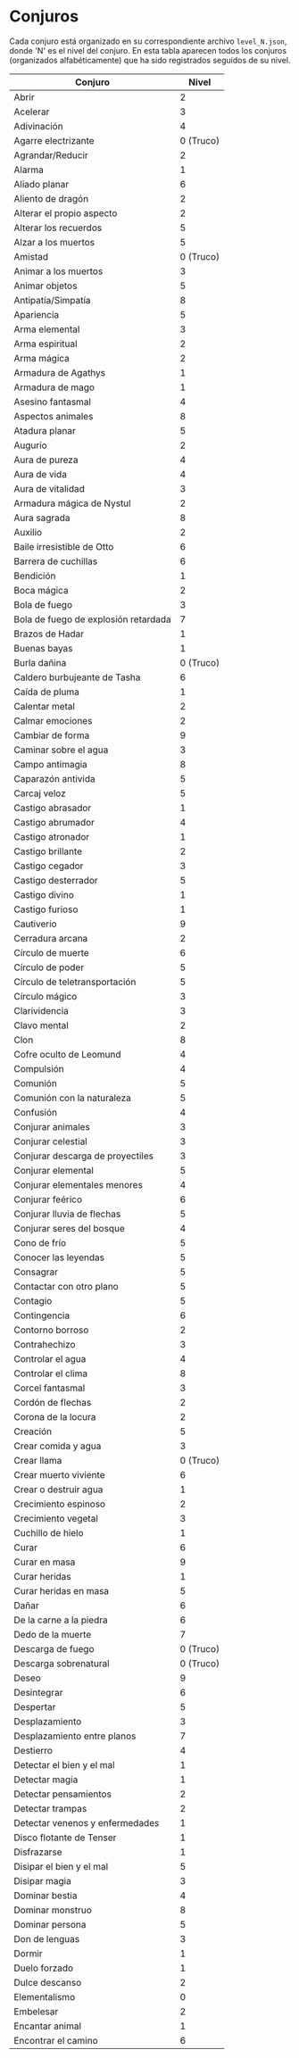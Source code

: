 # Conjuros

Cada conjuro está organizado en su correspondiente archivo `level_N.json`, donde 'N' es el nivel del conjuro.
En esta tabla aparecen todos los conjuros (organizados alfabéticamente) que ha sido registrados seguidos de su nivel.

| **Conjuro**                          | **Nivel** |
|--------------------------------------|-----------|
| Abrir                                | 2         |
| Acelerar                             | 3         |
| Adivinación                          | 4         |
| Agarre electrizante                  | 0 (Truco) |
| Agrandar/Reducir                     | 2         |
| Alarma                               | 1         |
| Aliado planar                        | 6         |
| Aliento de dragón                    | 2         |
| Alterar el propio aspecto            | 2         |
| Alterar los recuerdos                | 5         |
| Alzar a los muertos                  | 5         |
| Amistad                              | 0 (Truco) |
| Animar a los muertos                 | 3         |
| Animar objetos                       | 5         |
| Antipatía/Simpatía                   | 8         |
| Apariencia                           | 5         |
| Arma elemental                       | 3         |
| Arma espiritual                      | 2         |
| Arma mágica                          | 2         |
| Armadura de Agathys                  | 1         |
| Armadura de mago                     | 1         |
| Asesino fantasmal                    | 4         |
| Aspectos animales                    | 8         |
| Atadura planar                       | 5         |
| Augurio                              | 2         |
| Aura de pureza                       | 4         |
| Aura de vida                         | 4         |
| Aura de vitalidad                    | 3         |
| Armadura mágica de Nystul            | 2         |
| Aura sagrada                         | 8         |
| Auxilio                              | 2         |
| Baile irresistible de Otto           | 6         |
| Barrera de cuchillas                 | 6         |
| Bendición                            | 1         |
| Boca mágica                          | 2         |
| Bola de fuego                        | 3         |
| Bola de fuego de explosión retardada | 7         |
| Brazos de Hadar                      | 1         |
| Buenas bayas                         | 1         |
| Burla dañina                         | 0 (Truco) |
| Caldero burbujeante de Tasha         | 6         |
| Caída de pluma                       | 1         |
| Calentar metal                       | 2         |
| Calmar emociones                     | 2         |
| Cambiar de forma                     | 9         |
| Caminar sobre el agua                | 3         |
| Campo antimagia                      | 8         |
| Caparazón antivida                   | 5         |
| Carcaj veloz                         | 5         |
| Castigo abrasador                    | 1         |
| Castigo abrumador                    | 4         |
| Castigo atronador                    | 1         |
| Castigo brillante                    | 2         |
| Castigo cegador                      | 3         |
| Castigo desterrador                  | 5         |
| Castigo divino                       | 1         |
| Castigo furioso                      | 1         |
| Cautiverio                           | 9         |
| Cerradura arcana                     | 2         |
| Círculo de muerte                    | 6         |
| Círculo de poder                     | 5         |
| Círculo de teletransportación        | 5         |
| Círculo mágico                       | 3         |
| Clarividencia                        | 3         |
| Clavo mental                         | 2         |
| Clon                                 | 8         |
| Cofre oculto de Leomund              | 4         |
| Compulsión                           | 4         |
| Comunión                             | 5         |
| Comunión con la naturaleza           | 5         |
| Confusión                            | 4         |
| Conjurar animales                    | 3         |
| Conjurar celestial                   | 3         |
| Conjurar descarga de proyectiles     | 3         |
| Conjurar elemental                   | 5         |
| Conjurar elementales menores         | 4         |
| Conjurar feérico                     | 6         |
| Conjurar lluvia de flechas           | 5         |
| Conjurar seres del bosque            | 4         |
| Cono de frío                         | 5         |
| Conocer las leyendas                 | 5         |
| Consagrar                            | 5         |
| Contactar con otro plano             | 5         |
| Contagio                             | 5         |
| Contingencia                         | 6         |
| Contorno borroso                     | 2         |
| Contrahechizo                        | 3         |
| Controlar el agua                    | 4         |
| Controlar el clima                   | 8         |
| Corcel fantasmal                     | 3         |
| Cordón de flechas                    | 2         |
| Corona de la locura                  | 2         |
| Creación                             | 5         |
| Crear comida y agua                  | 3         |
| Crear llama                          | 0 (Truco) |
| Crear muerto viviente                | 6         |
| Crear o destruir agua                | 1         |
| Crecimiento espinoso                 | 2         |
| Crecimiento vegetal                  | 3         |
| Cuchillo de hielo                    | 1         |
| Curar                                | 6         |
| Curar en masa                        | 9         |
| Curar heridas                        | 1         |
| Curar heridas en masa                | 5         |
| Dañar                                | 6         |
| De la carne a la piedra              | 6         |
| Dedo de la muerte                    | 7         |
| Descarga de fuego                    | 0 (Truco) |
| Descarga sobrenatural                | 0 (Truco) |
| Deseo                                | 9         |
| Desintegrar                          | 6         |
| Despertar                            | 5         |
| Desplazamiento                       | 3         |
| Desplazamiento entre planos          | 7         |
| Destierro                            | 4         |
| Detectar el bien y el mal            | 1         |
| Detectar magia                       | 1         |
| Detectar pensamientos                | 2         |
| Detectar trampas                     | 2         |
| Detectar venenos y enfermedades      | 1         |
| Disco flotante de Tenser             | 1         |
| Disfrazarse                          | 1         |
| Disipar el bien y el mal             | 5         |
| Disipar magia                        | 3         |
| Dominar bestia                       | 4         |
| Dominar monstruo                     | 8         |
| Dominar persona                      | 5         |
| Don de lenguas                       | 3         |
| Dormir                               | 1         |
| Duelo forzado                        | 1         |
| Dulce descanso                       | 2         |
| Elementalismo                        | 0         |
| Embelesar                            | 2         |
| Encantar animal                      | 1         |
| Encontrar el camino                  | 6         |
